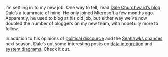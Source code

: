 I’m settling in to my new job. One way to tell, read [Dale Churchward’s
blog](http://halfmybrain.spaces.msn.com/). Dale’s a teammate of mine. He
only joined Microsoft a few months ago. Apparently, he used to blog at
his old job, but either way we’ve now doubled the number of bloggers on
my new team, with hopefully more to follow.

In addition to his opinions of [political
discource](http://halfmybrain.spaces.msn.com/Blog/cns!DF6CA820250998D2!113.entry)
and the [Seahawks
chances](http://halfmybrain.spaces.msn.com/Blog/cns!DF6CA820250998D2!121.entry)
next season, Dale’s got some interesting posts on [data
integration](http://halfmybrain.spaces.msn.com/Blog/cns!DF6CA820250998D2!127.entry)
and [system
diagrams](http://halfmybrain.spaces.msn.com/Blog/cns!DF6CA820250998D2!129.entry).
Check it out.
